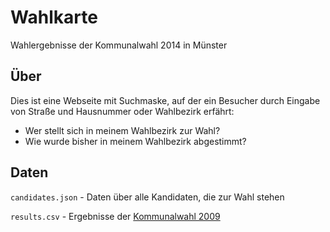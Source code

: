 # Wahlkarte

Wahlergebnisse der Kommunalwahl 2014 in Münster

## Über

Dies ist eine Webseite mit Suchmaske, auf der ein Besucher durch Eingabe von Straße und Hausnummer oder Wahlbezirk erfährt:

- Wer stellt sich in meinem Wahlbezirk zur Wahl?
- Wie wurde bisher in meinem Wahlbezirk abgestimmt?

## Daten

`candidates.json` - Daten über alle Kandidaten, die zur Wahl stehen

`results.csv` - Ergebnisse der [Kommunalwahl 2009](http://www.stadt-muenster.de/ms/wahlen/kommunal2009/)